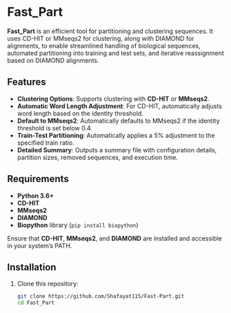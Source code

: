 # Fast_Part

**Fast_Part** is an efficient tool for partitioning and clustering sequences. It uses CD-HIT or MMseqs2 for clustering, along with DIAMOND for alignments, to enable streamlined handling of biological sequences, automated partitioning into training and test sets, and iterative reassignment based on DIAMOND alignments. 

## Features

- **Clustering Options**: Supports clustering with **CD-HIT** or **MMseqs2**.
- **Automatic Word Length Adjustment**: For CD-HIT, automatically adjusts word length based on the identity threshold.
- **Default to MMseqs2**: Automatically defaults to MMseqs2 if the identity threshold is set below 0.4.
- **Train-Test Partitioning**: Automatically applies a 5% adjustment to the specified train ratio.
- **Detailed Summary**: Outputs a summary file with configuration details, partition sizes, removed sequences, and execution time.

## Requirements

- **Python 3.6+**
- **CD-HIT**
- **MMseqs2**
- **DIAMOND**
- **Biopython** library (`pip install biopython`)

Ensure that **CD-HIT**, **MMseqs2**, and **DIAMOND** are installed and accessible in your system’s PATH.

## Installation

1. Clone this repository:
   ```bash
   git clone https://github.com/Shafayat115/Fast-Part.git
   cd Fast_Part
